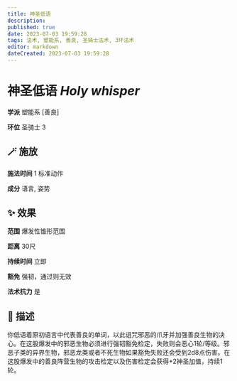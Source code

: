 ```yaml
---
title: 神圣低语
description: 
published: true
date: 2023-07-03 19:59:28
tags: 法术, 塑能系, 善良, 圣骑士法术, 3环法术
editor: markdown
dateCreated: 2023-07-03 19:59:28
---
```


# **神圣低语** *Holy whisper*

**学派** 塑能系 \[善良\] 

**环位** 圣骑士 3

## 🪄 施放

**施法时间** 1 标准动作

**成分** 语言, 姿势

## ✨ 效果  

**范围** 爆发性锥形范围

**距离** 30尺  

**持续时间** 立即 

**豁免** 强韧，通过则无效

**法术抗力** 是

## 📖 描述

你低语着原初语言中代表善良的单词，以此诅咒邪恶的爪牙并加强善良生物的决心。在这股爆发中的邪恶生物必须进行强韧豁免检定，失败则会恶心1轮/等级。邪恶子类的异界生物，邪恶龙类或者不死生物如果豁免失败还会受到2d8点伤害。在这股爆发中的善良阵营生物的攻击检定以及伤害检定会获得+2神圣加值，持续1轮。
    